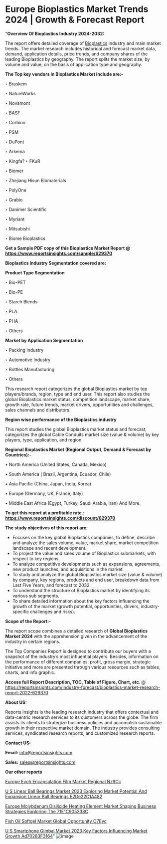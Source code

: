 # Europe Bioplastics Market Trends 2024 | Growth & Forecast Report

"<strong>Overview Of Bioplastics Industry 2024-2032:</strong>

The report offers detailed coverage of <a href=https://www.reportsinsights.com/sample/629370>Bioplastics</a> industry and main market trends. The market research includes historical and forecast market data, demand, application details, price trends, and company shares of the leading Bioplastics by geography. The report splits the market size, by volume and value, on the basis of application type and geography.

<strong>The Top key vendors in Bioplastics Market include are:- </strong>

‣ Braskem

‣ NatureWorks

‣ Novamont

‣ BASF

‣ Corbion

‣ PSM

‣ DuPont

‣ Arkema

‣ Kingfa?
‣ FKuR

‣ Biomer

‣ Zhejiang Hisun Biomaterials

‣ PolyOne

‣ Grabio

‣ Danimer Scientific

‣ Myriant

‣ Mitsubishi

‣ Biome Bioplastics

<strong>Get a Sample PDF copy of this Bioplastics Market Report </strong><strong>@ <a href=https://www.reportsinsights.com/sample/629370 style=color:#0000ff;>https://www.reportsinsights.com/sample/629370</a> </strong>

<strong>Bioplastics Industry Segmentation covered are:</strong>

<strong>Product Type Segmentation</strong>

‣    Bio-PET

‣ Bio-PE

‣ Starch Blends

‣ PLA

‣ PHA

‣ Others

<strong>Market by Application Segmentation</strong>

‣   Packing Industry

‣ Automotive Industry

‣ Bottles Manufacturing

‣ Others

This research report categorizes the global Bioplastics market by top players/brands, region, type and end user. This report also studies the global Bioplastics market status, competition landscape, market share, growth rate, future trends, market drivers, opportunities and challenges, sales channels and distributors.

<strong>Region wise performance of the Bioplastics industry</strong><strong> </strong>

This report studies the global Bioplastics market status and forecast, categorizes the global Cable Conduits market size (value &amp; volume) by key players, type, application, and region. 

<strong>Regional Bioplastics Market (Regional Output, Demand &amp; Forecast by Countries):-</strong>

• North America (United States, Canada, Mexico)

• South America ( Brazil, Argentina, Ecuador, Chile)

• Asia Pacific (China, Japan, India, Korea)

• Europe (Germany, UK, France, Italy)

• Middle East Africa (Egypt, Turkey, Saudi Arabia, Iran) And More.

<strong>To get this report at a profitable rate.: <a href=https://www.reportsinsights.com/discount/629370 style=color:#0000ff;>https://www.reportsinsights.com/discount/629370</a></strong>

<strong>The study objectives of this report are:</strong>
<ul>
  <li>Focuses on the key global Bioplastics companies, to define, describe and analyze the sales volume, value, market share, market competition landscape and recent development.</li>
  <li>To project the value and sales volume of Bioplastics submarkets, with respect to key regions.</li>
  <li>To analyze competitive developments such as expansions, agreements, new product launches, and acquisitions in the market.</li>
  <li>To study and analyze the global Bioplastics market size (value &amp; volume) by company, key regions, products and end user, breakdown data from Last Five Years, and forecast to 2032.</li>
  <li>To understand the structure of Bioplastics market by identifying its various sub segments.</li>
  <li>To share detailed information about the key factors influencing the growth of the market (growth potential, opportunities, drivers, industry-specific challenges and risks).</li>
</ul>
<strong>Scope of the Report:-</strong><strong> </strong>

The report scope combines a detailed research of <strong>Global Bioplastics Market 2024 </strong>with the apprehension given in the advancement of the industry in certain regions.

The Top Companies Report is designed to contribute our buyers with a snapshot of the industry’s most influential players. Besides, information on the performance of different companies, profit, gross margin, strategic initiative and more are presented through various resources such as tables, charts, and info graphic.

<strong>Access full Report Description, TOC, Table of Figure, Chart, etc. </strong>@   <a href=https://reportsinsights.com/industry-forecast/bioplastics-market-research-report-2022-629370 style=color:#0000ff;>https://reportsinsights.com/industry-forecast/bioplastics-market-research-report-2022-629370</a>

<strong>About US:</strong>

Reports Insights is the leading research industry that offers contextual and data-centric research services to its customers across the globe. The firm assists its clients to strategize business policies and accomplish sustainable growth in their respective market domain. The industry provides consulting services, syndicated research reports, and customized research reports.

<strong>Contact US:</strong>

<p class=""""><b>Email:</b> <a href=mailto:info@reportsinsights.com>info@reportsinsights.com</a></p>
<p class=""""><b>Sales:</b> <a href=mailto:sales@reportsinsights.com>sales@reportsinsights.com</a></p>

<strong>Our other reports</strong>

<a href=https://www.linkedin.com/pulse/europe-evoh-encapsulation-film-market-regional-nz9cc/>Europe Evoh Encapsulation Film Market Regional Nz9Cc</a>

<a href=https://medium.com/@yadavahaan91/u-s-linear-ball-bearings-market-2023-exploring-market-potential-and-expansion-linear-ball-bearings-e2de22c1a482>U S Linear Ball Bearings Market 2023 Exploring Market Potential And Expansion Linear Ball Bearings E2De22C1A482</a>

<a href=https://medium.com/@aanarkumar6/europe-molybdenum-disilicide-heating-element-market-shaping-business-strategies-exploring-the-71e1c905338c>Europe Molybdenum Disilicide Heating Element Market Shaping Business Strategies Exploring The 71E1C905338C</a>

<a href=https://www.linkedin.com/pulse/fish-oil-softgel-market-global-opportunity-o7eyc/>Fish Oil Softgel Market Global Opportunity O7Eyc</a>

<a href=https://medium.com/@d7298290/u-s-smartphone-gimbal-market-2023-key-factors-influencing-market-growth-ad70283f3164>U S Smartphone Gimbal Market 2023 Key Factors Influencing Market Growth Ad70283F3164</a>"
![image](https://github.com/Reportsinsights123/RIgrowth/assets/158415881/cb337b5c-2f20-47cd-8d66-bcad08c4b37e)
